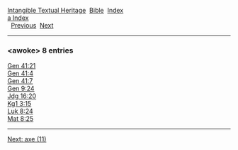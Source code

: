 [Intangible Textual Heritage](../../index)  [Bible](../index) 
[Index](index)   
[a Index](_a_)  
  [Previous](c00921)  [Next](c00923) 

------------------------------------------------------------------------

### &lt;awoke&gt; 8 entries

[Gen 41:21](../kjv/gen041.htm#021)  
[Gen 41:4](../kjv/gen041.htm#004)  
[Gen 41:7](../kjv/gen041.htm#007)  
[Gen 9:24](../kjv/gen009.htm#024)  
[Jdg 16:20](../kjv/jdg016.htm#020)  
[Kg1 3:15](../kjv/kg1003.htm#015)  
[Luk 8:24](../kjv/luk008.htm#024)  
[Mat 8:25](../kjv/mat008.htm#025)  

------------------------------------------------------------------------

[Next: axe (11)](c00923)
